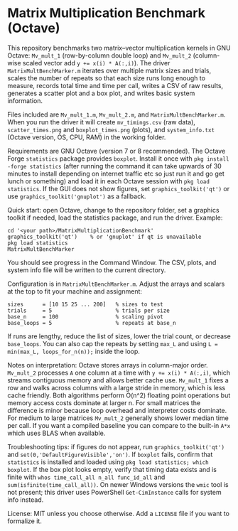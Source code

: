 # Matrix Multiplication Benchmark (Octave)

This repository benchmarks two matrix–vector multiplication kernels in GNU Octave: `Mv_mult_1` (row-by-column double loop) and `Mv_mult_2` (column-wise scaled vector add `y += x(i) * A(:,i)`). The driver `MatrixMultBenchMarker.m` iterates over multiple matrix sizes and trials, scales the number of repeats so that each size runs long enough to measure, records total time and time per call, writes a CSV of raw results, generates a scatter plot and a box plot, and writes basic system information.

Files included are `Mv_mult_1.m`, `Mv_mult_2.m`, and `MatrixMultBenchMarker.m`. When you run the driver it will create `mv_timings.csv` (raw data), `scatter_times.png` and `boxplot_times.png` (plots), and `system_info.txt` (Octave version, OS, CPU, RAM) in the working folder.

Requirements are GNU Octave (version 7 or 8 recommended). The Octave Forge `statistics` package provides `boxplot`. Install it once with `pkg install -forge statistics` (after running the command it can take upwards of 30 minutes to install depending on internet traffic etc so just run it and go get lunch or something) and load it in each Octave session with `pkg load statistics`. If the GUI does not show figures, set `graphics_toolkit('qt')` or use `graphics_toolkit('gnuplot')` as a fallback.

Quick start: open Octave, change to the repository folder, set a graphics toolkit if needed, load the statistics package, and run the driver. Example:
```
cd '<your path>/MatrixMultiplicationBenchmark'
graphics_toolkit('qt')    % or 'gnuplot' if qt is unavailable
pkg load statistics
MatrixMultBenchMarker
```
You should see progress in the Command Window. The CSV, plots, and system info file will be written to the current directory.

Configuration is in `MatrixMultBenchMarker.m`. Adjust the arrays and scalars at the top to fit your machine and assignment:
```
sizes      = [10 15 25 ... 200]   % sizes to test
trials     = 5                    % trials per size
base_n     = 100                  % scaling pivot
base_loops = 5                    % repeats at base_n
```
If runs are lengthy, reduce the list of sizes, lower the trial count, or decrease `base_loops`. You can also cap the repeats by setting `max_L` and using `L = min(max_L, loops_for_n(n));` inside the loop.

Notes on interpretation: Octave stores arrays in column-major order. `Mv_mult_2` processes `A` one column at a time with `y += x(i) * A(:,i)`, which streams contiguous memory and allows better cache use. `Mv_mult_1` fixes a row and walks across columns with a large stride in memory, which is less cache friendly. Both algorithms perform O(n^2) floating point operations but memory access costs dominate at larger n. For small matrices the difference is minor because loop overhead and interpreter costs dominate. For medium to large matrices `Mv_mult_2` generally shows lower median time per call. If you want a compiled baseline you can compare to the built-in `A*x` which uses BLAS when available.

Troubleshooting tips: if figures do not appear, run `graphics_toolkit('qt')` and `set(0,'DefaultFigureVisible','on')`. If `boxplot` fails, confirm that `statistics` is installed and loaded using `pkg load statistics; which boxplot`. If the box plot looks empty, verify that timing data exists and is finite with `whos time_call_all n_all func_id_all` and `sum(isfinite(time_call_all))`. On newer Windows versions the `wmic` tool is not present; this driver uses PowerShell `Get-CimInstance` calls for system info instead.

License: MIT unless you choose otherwise. Add a `LICENSE` file if you want to formalize it.
